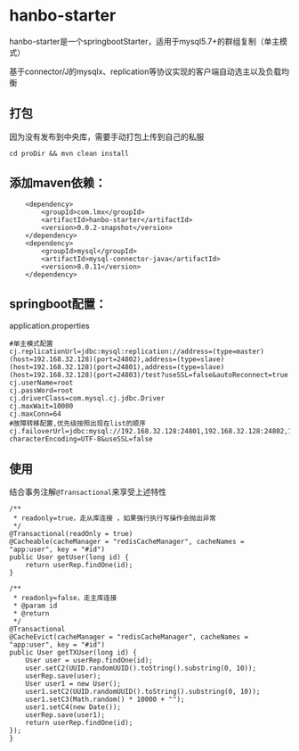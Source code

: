# hanbo-starter
hanbo-starter是一个springbootStarter，适用于mysql5.7+的群组复制（单主模式）

基于connector/J的mysqlx、replication等协议实现的客户端自动选主以及负载均衡

## 打包
因为没有发布到中央库，需要手动打包上传到自己的私服

    cd proDir && mvn clean install

## 添加maven依赖：
        <dependency>
            <groupId>com.lmx</groupId>
            <artifactId>hanbo-starter</artifactId>
            <version>0.0.2-snapshot</version>
        </dependency>
        <dependency>
            <groupId>mysql</groupId>
            <artifactId>mysql-connector-java</artifactId>
            <version>8.0.11</version>
        </dependency>

## springboot配置： 
application.properties

    #单主模式配置
    cj.replicationUrl=jdbc:mysql:replication://address=(type=master)(host=192.168.32.128)(port=24802),address=(type=slave)(host=192.168.32.128)(port=24801),address=(type=slave)(host=192.168.32.128)(port=24803)/test?useSSL=false&autoReconnect=true
    cj.userName=root
    cj.passWord=root
    cj.driverClass=com.mysql.cj.jdbc.Driver
    cj.maxWait=10000
    cj.maxConn=64
    #故障转移配置,优先级按照出现在list的顺序
    cj.failoverUrl=jdbc:mysql://192.168.32.128:24801,192.168.32.128:24802,192.168.32.128:24803/test?characterEncoding=UTF-8&useSSL=false

## 使用
结合事务注解`@Transactional`来享受上述特性


    /**
     * readonly=true，走从库连接 ，如果强行执行写操作会抛出异常
     */
    @Transactional(readOnly = true)
    @Cacheable(cacheManager = "redisCacheManager", cacheNames = "app:user", key = "#id")
    public User getUser(long id) {
        return userRep.findOne(id);
    }

    /**
     * readonly=false，走主库连接 
     * @param id
     * @return
     */
    @Transactional
    @CacheEvict(cacheManager = "redisCacheManager", cacheNames = "app:user", key = "#id")
    public User getTXUser(long id) {
        User user = userRep.findOne(id);
        user.setC2(UUID.randomUUID().toString().substring(0, 10));
        userRep.save(user);
        User user1 = new User();
        user1.setC2(UUID.randomUUID().toString().substring(0, 10));
        user1.setC3(Math.random() * 10000 + "");
        user1.setC4(new Date());
        userRep.save(user1);
        return userRep.findOne(id);
    });
    }
